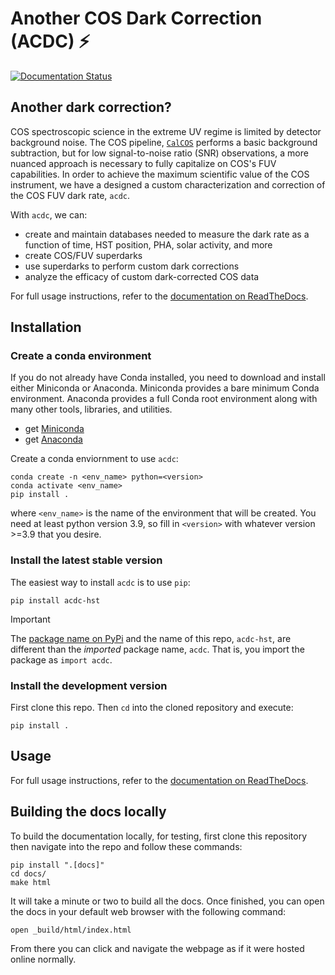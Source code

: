# Another COS Dark Correction (ACDC) ⚡

[![Documentation Status](https://readthedocs.org/projects/acdc-hst/badge/?version=latest)](https://acdc-hst.readthedocs.io/en/latest/?badge=latest)

## Another dark correction?
COS spectroscopic science in the extreme UV regime is limited by detector 
background noise. The COS pipeline, 
[`CalCOS`](https://github.com/spacetelescope/calcos) 
performs a basic background subtraction, but for low signal-to-noise ratio (SNR)
observations, a more nuanced approach is necessary to fully capitalize on COS's
FUV capabilities. In order to achieve the maximum scientific value of
the COS instrument, we have a designed a custom
characterization and correction of the COS FUV dark rate, `acdc`.

With `acdc`, we can: 
* create and maintain databases needed to measure the dark rate as a function of time, HST position, PHA, solar activity, and more
* create COS/FUV superdarks
* use superdarks to perform custom dark corrections
* analyze the efficacy of custom dark-corrected COS data

For full usage instructions, refer to the 
[documentation on ReadTheDocs](https://acdc-hst.readthedocs.io/). 

## Installation

### Create a conda environment
If you do not already have Conda installed, you need to download and install
either Miniconda or Anaconda. Miniconda provides a bare minimum Conda
environment. Anaconda provides a full Conda root environment along with
many other tools, libraries, and utilities.
* get [Miniconda](https://docs.conda.io/en/latest/miniconda.html)
* get [Anaconda](https://www.anaconda.com/products/individual)

Create a conda enviornment to use `acdc`:

```
conda create -n <env_name> python=<version>
conda activate <env_name>
pip install .
```

where `<env_name>` is the name of the environment that will be created.
You need at least python version 3.9, so fill in `<version>` with whatever
version >=3.9 that you desire.

### Install the latest stable version
The easiest way to install `acdc` is to use `pip`:

```
pip install acdc-hst
```

> [!IMPORTANT]
> 
> The [package name on PyPi](https://pypi.org/project/acdc-hst/) and the name of this repo,
> `acdc-hst`, are different than the _imported_ package name, `acdc`. That is,
> you import the package as `import acdc`.

### Install the development version

First clone this repo. Then `cd` into the cloned repository and execute:

```
pip install .
```

## Usage

For full usage instructions, refer to the 
[documentation on ReadTheDocs](https://acdc-hst.readthedocs.io/). 

## Building the docs locally
To build the documentation locally, for testing, 
first clone this repository then navigate into the repo and follow these commands:

```
pip install ".[docs]"
cd docs/
make html
```

It will take a minute or two to build all the docs. Once finished, you can open the 
docs in your default web browser with the following command:

```
open _build/html/index.html 
```

From there you can click and navigate the webpage as if it were hosted online normally.
